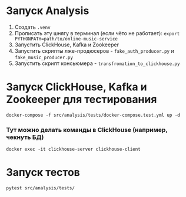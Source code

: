 # Запуск Analysis
1. Создать `.venv`
2. Прописать эту шнягу в терминал (если чёто не работает): 
`export PYTHONPATH=path/to/online-music-service`
3. Запустить ClickHouse, Kafka и Zookeeper
4. Запустить скрипты лже-продюсеров - `fake_auth_producer.py` и `fake_music_producer.py`
5. Запустить скрипт консьюмера - `transfromation_to_clickhouse.py`


# Запуск ClickHouse, Kafka и Zookeeper для тестирования
`docker-compose -f src/analysis/tests/docker-compose.test.yml up -d`


### Тут можно делать команды в ClickHouse (например, чекнуть БД)
`docker exec -it clickhouse-server clickhouse-client`


# Запуск тестов
`pytest src/analysis/tests/`
